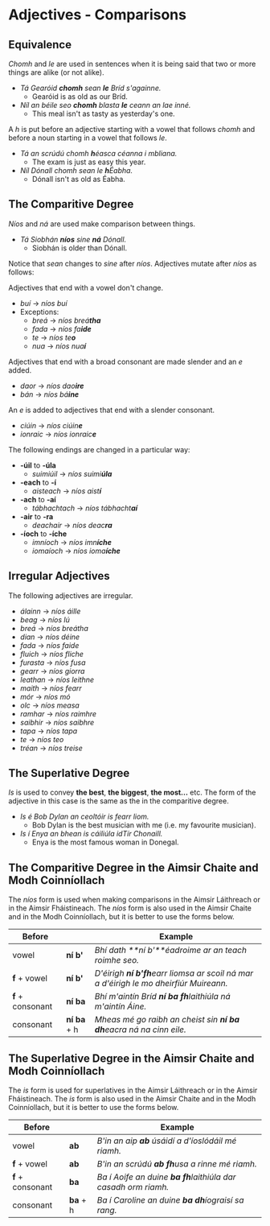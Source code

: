 # Adjectives - Comparisons


## Equivalence

_Chomh_ and _le_ are used in sentences when it is being said that two or more
things are alike (or not alike).

* _Tá Gearóid **chomh** sean **le** Bríd s'againne._
  * Gearóid is as old as our Bríd.
* _Níl an béile seo **chomh** blasta **le** ceann an lae inné._
  * This meal isn't as tasty as yesterday's one.

A _h_ is put before an adjective starting with a vowel that follows _chomh_ and
before a noun starting in a vowel that follows _le_.

* _Tá an scrúdú chomh **h**éasca céanna i mbliana._
  * The exam is just as easy this year.
* _Níl Dónall chomh sean le **h**Éabha._
  * Dónall isn't as old as Éabha.


## The Comparitive Degree

_Níos_ and _ná_ are used make comparison between things.

* _Tá Siobhán **níos** sine **ná** Dónall._
  * Siobhán is older than Dónall.

Notice that _sean_ changes to _sine_ after _níos_. Adjectives mutate after
_níos_ as follows:

Adjectives that end with a vowel don't change.

* _buí_ -> _níos buí_
* Exceptions:
  * _breá_ -> _níos breá**tha**_
  * _fada_ -> _níos fa**ide**_
  * _te_ -> _níos te**o**_
  * _nua_ -> _níos nua**í**_

Adjectives that end with a broad consonant are made slender and an _e_ added.

* _daor_ -> _níos dao**ire**_
* _bán_ -> _níos bá**ine**_

An _e_ is added to adjectives that end with a slender consonant.

* _ciúin_ -> _níos ciúin**e**_
* _ionraic_ -> _níos ionraic**e**_

The following endings are changed in a particular way:

* **-úil** to **-úla**
  * _suimiúil_ -> _níos suimi**úla**_
* **-each** to **-í**
  * _aisteach_ -> _níos aist**í**_
* **-ach** to **-aí**
  * _tábhachtach_ -> _níos tábhacht**aí**_
* **-air** to **-ra**
  * _deachair_ -> _níos deac**ra**_
* **-íoch** to **-íche**
  * _imníoch_ -> _níos imn**íche**_
  * _iomaíoch_ -> _níos ioma**íche**_


## Irregular Adjectives

The following adjectives are irregular.

* _álainn_ -> _níos áille_
* _beag_ -> _níos lú_
* _breá_ -> _níos breátha_
* _dian_ -> _níos déine_
* _fada_ -> _níos faide_
* _fluich_ -> _níos fliche_
* _furasta_ -> _níos fusa_
* _gearr_ -> _níos giorra_
* _leathan_ -> _níos leithne_
* _maith_ -> _níos fearr_
* _mór_ -> _níos mó_
* _olc_ -> _níos measa_
* _ramhar_ -> _níos raimhre_
* _saibhir_ -> _níos saibhre_
* _tapa_ -> _níos tapa_
* _te_ -> _níos teo_
* _tréan_ -> _níos treise_


## The Superlative Degree

_Is_ is used to convey **the best**, **the biggest**, **the most...** etc. The
form of the adjective in this case is the same as the in the comparitive degree.

* _Is é Bob Dylan an ceoltóir is fearr liom._
  * Bob Dylan is the best musician with me (i.e. my favourite musician).
* _Is í Enya an bhean is cáiliúla idTír Chonaill._
  * Enya is the most famous woman in Donegal.


## The Comparitive Degree in the Aimsir Chaite and Modh Coinníollach

The _níos_ form is used when making comparisons in the Aimsir Láithreach or in
the Aimsir Fháistineach. The _níos_ form is also used in the Aimsir Chaite and
in the Modh Coinníollach, but it is better to use the forms below.

| Before            |               | Example                                                                                |
| ----------------- | ------------- | -------------------------------------------------------------------------------------- |
| vowel             | **ní b'**     | _Bhí dath **ní b'**éadroime ar an teach roimhe seo._                                   |
| **f** + vowel     | **ní b'**     | _D'éirigh **ní b'fh**earr liomsa ar scoil ná mar a d'éirigh le mo dheirfiúr Muireann._ |
| **f** + consonant | **ní ba**     | _Bhí m'aintín Bríd **ní ba fh**laithiúla ná m'aintín Áine._                            |
| consonant         | **ní ba** + h | _Mheas mé go raibh an cheist sin **ní ba dh**eacra ná na cinn eile._                   |


## The Superlative Degree in the Aimsir Chaite and Modh Coinníollach

The _is_ form is used for superlatives in the Aimsir Láithreach or in the
Aimsir Fháistineach. The _is_ form is also used in the Aimsir Chaite and in the
Modh Coinníollach, but it is better to use the forms below.

| Before            |            | Example                                                        |
| ----------------- | ---------- | -------------------------------------------------------------- |
| vowel             | **ab**     | _B'in an aip **ab** úsáidí a d'íoslódáil mé riamh._            |
| **f** + vowel     | **ab**     | _B'in an scrúdú **ab fh**usa a rinne mé riamh._                |
| **f** + consonant | **ba**     | _Ba í Aoife an duine **ba fh**laithiúla dar casadh orm riamh._ |
| consonant         | **ba** + h | _Ba í Caroline an duine **ba dh**íograisí sa rang._            |
